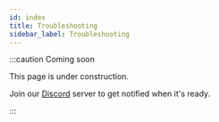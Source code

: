 ```yaml
---
id: index
title: Troubleshooting
sidebar_label: Troubleshooting
---
```


:::caution Coming soon

This page is under construction.

Join our [Discord](https://discord.traxion.dev/) server to get notified when it's ready.

:::
